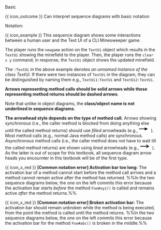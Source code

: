 <span id="title">Basic</span>

<span id="prereqs"></span>

<span id="outcomes">{{ icon_outcome }} Can interpret sequence diagrams with basic notation</span>

<div id="body">

Notation:

<pic eager src="{{baseUrl}}/uml/sequenceDiagrams/basic/images/notation.png" width="603"/>
<p/>

<box>

{{ icon_example }} This sequence diagram shows some interactions between a human user and the Text UI of a <tooltip content="Command Line Interface">CLI</tooltip> Minesweeper game.

<pic eager src="{{baseUrl}}/uml/sequenceDiagrams/basic/images/playerText.png" width="250" />
<p/>

The player runs the `newgame` action on the `TextUi` object which results in the `TextUi` showing the minefield to the player. Then, the player runs the `clear x y` command; in response, the `TextUi` object shows the updated minefield.

</box>

The `:TextUi` in the above example denotes _an unnamed instance of the class TextUi_. If there were two instances of `TextUi` in the diagram, they can be distinguished by naming them e.g., `TextUi1:TextUi` and `TextUi2:TextUi`.

**Arrows representing method calls should be solid arrows while those representing method returns should be dashed arrows**.

Note that unlike in object diagrams, the **class/object name is not underlined in sequence diagrams**.

**The arrowhead style depends on the type of method call.** Arrows showing _synchronous_ (i.e., the caller method is blocked from doing anything else until the called method returns) should use _filled_ arrowheads (e.g., <img src="images/filled-arrowhead.png" width="40">). Most method calls (e.g., normal Java method calls) are synchronous.  _Asynchronous_ method calls (i.e., the caller method does not have to wait till the called method returns) are shown using _lined_ arrowheads (e.g., <img src="images/lined-arrowhead.png" width="40">). As the latter is out of scope for this textbook, all sequence diagram arrow heads you encournter in this textbook will be of the first type.
<box>

{{ icon_x_red }} **[Common notation error] Activation bar too long:** The activation bar of a method cannot start before the method call arrives and a method cannot remain active after the method has returned. %%In the two sequence diagrams below, the one on the left commits this error because the activation bar starts _before_ the method `Foo#xyz()` is called and remains active _after_ the method returns.%%

<pic eager src="{{baseUrl}}/uml/sequenceDiagrams/basic/images/commonError-activationBarTooLong.png" height="120" />

{{ icon_x_red }} **[Common notation error] Broken activation bar:** The activation bar should remain unbroken while the method is being executed, from the point the method is called until the method returns. %%In the two sequence diagrams below, the one on the left commits this error because the activation bar for the method `Foo#abc()` is broken in the middle.%%

<pic eager src="{{baseUrl}}/uml/sequenceDiagrams/basic/images/commonError-brokenActivationBar.png" height="120" />


</box>

</div>

<div id="extras">
</div>
